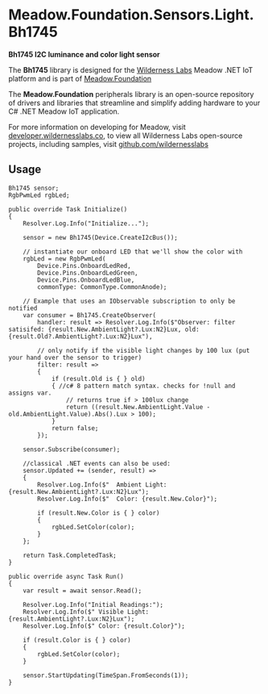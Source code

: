 # Meadow.Foundation.Sensors.Light.Bh1745

**Bh1745 I2C luminance and color light sensor**

The **Bh1745** library is designed for the [Wilderness Labs](www.wildernesslabs.co) Meadow .NET IoT platform and is part of [Meadow.Foundation](https://developer.wildernesslabs.co/Meadow/Meadow.Foundation/)

The **Meadow.Foundation** peripherals library is an open-source repository of drivers and libraries that streamline and simplify adding hardware to your C# .NET Meadow IoT application.

For more information on developing for Meadow, visit [developer.wildernesslabs.co](http://developer.wildernesslabs.co/), to view all Wilderness Labs open-source projects, including samples, visit [github.com/wildernesslabs](https://github.com/wildernesslabs/)

## Usage

```
Bh1745 sensor;
RgbPwmLed rgbLed;

public override Task Initialize()
{
    Resolver.Log.Info("Initialize...");

    sensor = new Bh1745(Device.CreateI2cBus());

    // instantiate our onboard LED that we'll show the color with
    rgbLed = new RgbPwmLed(
        Device.Pins.OnboardLedRed,
        Device.Pins.OnboardLedGreen,
        Device.Pins.OnboardLedBlue,
        commonType: CommonType.CommonAnode);

    // Example that uses an IObservable subscription to only be notified
    var consumer = Bh1745.CreateObserver(
        handler: result => Resolver.Log.Info($"Observer: filter satisifed: {result.New.AmbientLight?.Lux:N2}Lux, old: {result.Old?.AmbientLight?.Lux:N2}Lux"),

        // only notify if the visible light changes by 100 lux (put your hand over the sensor to trigger)
        filter: result =>
        {
            if (result.Old is { } old)
            { //c# 8 pattern match syntax. checks for !null and assigns var.
                // returns true if > 100lux change
                return ((result.New.AmbientLight.Value - old.AmbientLight.Value).Abs().Lux > 100);
            }
            return false;
        });

    sensor.Subscribe(consumer);

    //classical .NET events can also be used:
    sensor.Updated += (sender, result) =>
    {
        Resolver.Log.Info($"  Ambient Light: {result.New.AmbientLight?.Lux:N2}Lux");
        Resolver.Log.Info($"  Color: {result.New.Color}");

        if (result.New.Color is { } color)
        {
            rgbLed.SetColor(color);
        }
    };

    return Task.CompletedTask;
}

public override async Task Run()
{
    var result = await sensor.Read();

    Resolver.Log.Info("Initial Readings:");
    Resolver.Log.Info($" Visible Light: {result.AmbientLight?.Lux:N2}Lux");
    Resolver.Log.Info($" Color: {result.Color}");

    if (result.Color is { } color)
    {
        rgbLed.SetColor(color);
    }

    sensor.StartUpdating(TimeSpan.FromSeconds(1));
}

```
